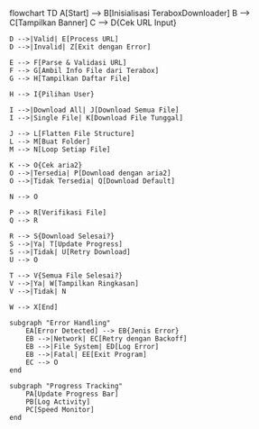 flowchart TD
    A[Start] --> B[Inisialisasi TeraboxDownloader]
    B --> C[Tampilkan Banner]
    C --> D{Cek URL Input}
    
    D -->|Valid| E[Process URL]
    D -->|Invalid| Z[Exit dengan Error]
    
    E --> F[Parse & Validasi URL]
    F --> G[Ambil Info File dari Terabox]
    G --> H[Tampilkan Daftar File]
    
    H --> I{Pilihan User}
    
    I -->|Download All| J[Download Semua File]
    I -->|Single File| K[Download File Tunggal]
    
    J --> L[Flatten File Structure]
    L --> M[Buat Folder]
    M --> N[Loop Setiap File]
    
    K --> O{Cek aria2}
    O -->|Tersedia| P[Download dengan aria2]
    O -->|Tidak Tersedia| Q[Download Default]
    
    N --> O
    
    P --> R[Verifikasi File]
    Q --> R
    
    R --> S{Download Selesai?}
    S -->|Ya| T[Update Progress]
    S -->|Tidak| U[Retry Download]
    U --> O
    
    T --> V{Semua File Selesai?}
    V -->|Ya| W[Tampilkan Ringkasan]
    V -->|Tidak| N
    
    W --> X[End]
    
    subgraph "Error Handling"
        EA[Error Detected] --> EB{Jenis Error}
        EB -->|Network| EC[Retry dengan Backoff]
        EB -->|File System| ED[Log Error]
        EB -->|Fatal| EE[Exit Program]
        EC --> O
    end
    
    subgraph "Progress Tracking"
        PA[Update Progress Bar]
        PB[Log Activity]
        PC[Speed Monitor]
    end